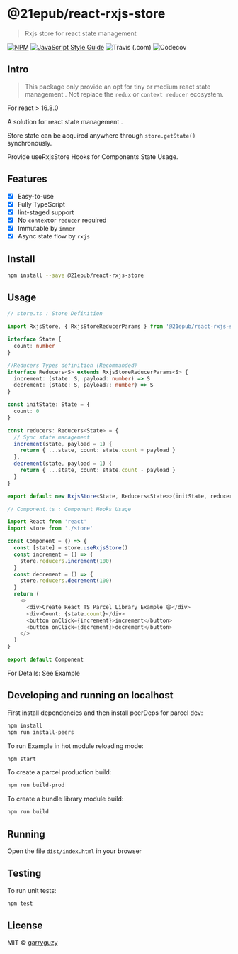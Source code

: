 # @21epub/react-rxjs-store

> Rxjs store for react state management

[![NPM](https://img.shields.io/npm/v/@21epub/react-rxjs-store.svg)](https://www.npmjs.com/package/@21epub/react-rxjs-store) [![JavaScript Style Guide](https://img.shields.io/badge/code_style-standard-brightgreen.svg)](https://standardjs.com) ![Travis (.com)](https://img.shields.io/travis/com/21epub/react-rxjs-store) ![Codecov](https://img.shields.io/codecov/c/github/21epub/react-rxjs-store)

## Intro

> This package only provide an opt for tiny or medium react state management . Not replace the `redux` or `context reducer` ecosystem.

For react > 16.8.0

A solution for react state management .

Store state can be acquired anywhere through `store.getState()` synchronously.

Provide useRxjsStore Hooks for Components State Usage.

## Features

- [x] Easy-to-use
- [x] Fully TypeScript
- [x] lint-staged support
- [x] No `context`or `reducer` required
- [x] Immutable by `immer`
- [x] Async state flow by `rxjs`

## Install

```bash
npm install --save @21epub/react-rxjs-store
```

## Usage

```ts
// store.ts : Store Definition

import RxjsStore, { RxjsStoreReducerParams } from '@21epub/react-rxjs-store'

interface State {
  count: number
}

//Reducers Types definition (Recommanded)
interface Reducers<S> extends RxjsStoreReducerParams<S> {
  increment: (state: S, payload: number) => S
  decrement: (state: S, payload?: number) => S
}

const initState: State = {
  count: 0
}

const reducers: Reducers<State> = {
  // Sync state management
  increment(state, payload = 1) {
    return { ...state, count: state.count + payload }
  },
  decrement(state, payload = 1) {
    return { ...state, count: state.count - payload }
  }
}

export default new RxjsStore<State, Reducers<State>>(initState, reducers)
```

```ts
// Component.ts : Component Hooks Usage

import React from 'react'
import store from './store'

const Component = () => {
  const [state] = store.useRxjsStore()
  const increment = () => {
    store.reducers.increment(100)
  }
  const decrement = () => {
    store.reducers.decrement(100)
  }
  return (
    <>
      <div>Create React TS Parcel Library Example 😄</div>
      <div>Count: {state.count}</div>
      <button onClick={increment}>increment</button>
      <button onClick={decrement}>decrement</button>
    </>
  )
}

export default Component
```

For Details: See Example

## Developing and running on localhost

First install dependencies and then install peerDeps for parcel dev:

```sh
npm install
npm run install-peers
```

To run Example in hot module reloading mode:

```sh
npm start
```

To create a parcel production build:

```sh
npm run build-prod
```

To create a bundle library module build:

```sh
npm run build
```

## Running

Open the file `dist/index.html` in your browser

## Testing

To run unit tests:

```sh
npm test
```

## License

MIT © [garryguzy](https://github.com/garryguzy)
